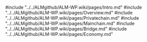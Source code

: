 #include "../../ALMgithub/ALM-WP.wiki/pages/Intro.md"
#include "../../ALMgithub/ALM-WP.wiki/pages/Overview.md"
#include "../../ALMgithub/ALM-WP.wiki/pages/Privatechain.md"
#include "../../ALMgithub/ALM-WP.wiki/pages/Mainchain.md"
#include "../../ALMgithub/ALM-WP.wiki/pages/Bridge.md"
#include "../../ALMgithub/ALM-WP.wiki/pages/Economy.md"